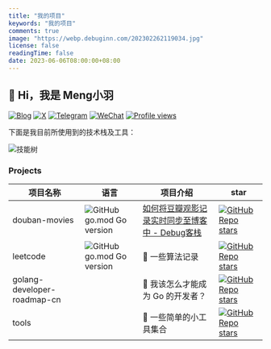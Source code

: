 ```yaml
---
title: "我的项目"
keywords: "我的项目"
comments: true
image: "https://webp.debuginn.com/202302262119034.jpg"
license: false
readingTime: false
date: 2023-06-06T08:00:00+08:00
---
```


## 🤠 Hi，我是 Meng小羽

[![Blog](https://img.shields.io/badge/blog.debuginn.com-0066ff?logo=blogger&logoColor=white)](https://blog.debuginn.com)
[![X](https://img.shields.io/badge/@idebuginn-000000?logo=x&logoColor=white)](https://twitter.com/idebuginn)
[![Telegram](https://img.shields.io/badge/@idebuginn-ac00e6?logo=telegram&logoColor=white)](https://t.me/idebuginn)
[![WeChat](https://img.shields.io/badge/@debuginn-07C160?logo=wechat&logoColor=white)](https://blog.debuginn.com/subscribe)
[![Profile views](https://komarev.com/ghpvc/?username=debuginn&color=blueviolet)](https://github.com/debuginn)

下面是我目前所使用到的技术栈及工具：

![技能树](https://skillicons.dev/icons?i=go,java,spring,maven,mysql,postgres,redis,mongodb,linux,bash,docker,kubernetes,grafana,prometheus,nginx,git,github,gitlab,vim,idea,vscode,md,postman,stackoverflow,apple,obsidian,ps,cloudflare&theme=light)

### Projects

| 项目名称                    | 语言                                                                                                | 项目介绍                                                                    | star                                                                                                                                                      |
| --------------------------- | --------------------------------------------------------------------------------------------------- | --------------------------------------------------------------------------- | --------------------------------------------------------------------------------------------------------------------------------------------------------- |
| douban-movies               | ![GitHub go.mod Go version](https://img.shields.io/github/go-mod/go-version/debuginn/douban-movies) | [如何将豆瓣观影记录实时同步至博客中 - Debug客栈](/p/douban-movies-to-blog/) | [![GitHub Repo stars](https://img.shields.io/github/stars/debuginn/douban-movies)](https://github.com/debuginn/douban-movies)                             |
| leetcode                    | ![GitHub go.mod Go version](https://img.shields.io/github/go-mod/go-version/debuginn/leetcode)      | 📝 一些算法记录                                                              | [![GitHub Repo stars](https://img.shields.io/github/stars/debuginn/leetcode)](https://github.com/debuginn/leetcode)                                       |
| golang-developer-roadmap-cn |                                                                                                     | 🤔️ 我该怎么才能成为 Go 的开发者？                                            | [![GitHub Repo stars](https://img.shields.io/github/stars/debuginn/golang-developer-roadmap-cn)](https://github.com/debuginn/golang-developer-roadmap-cn) |
| tools                       |                                                                                                     | 🔧 一些简单的小工具集合                                                      | [![GitHub Repo stars](https://img.shields.io/github/stars/debuginn/tools)](https://github.com/debuginn/tools)                                             |
